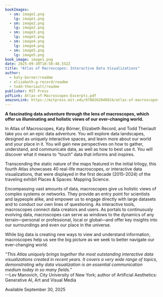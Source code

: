 ```yaml
---
bookImages:
  - sm: image1.png
    lg: image1.png
  - sm: image2.png
    lg: image2.png
  - sm: image3.png
    lg: image3.png
  - sm: image4.png
    lg: image4.png
  - sm: image5.png
    lg: image5.png
book_image: image1.png
date: 2025-09-30T18:50:48.552Z
title: "Atlas of Macroscopes: Interactive Data Visualizations"
author:
  - katy-borner/readme
  - elizabeth-g-record/readme
  - todd-theriault/readme
publisher: MIT Press
pdfLink: Atlas-of-Macroscopes-Excerpts.pdf
amazonLink: https://mitpress.mit.edu/9780262049924/atlas-of-macroscopes/
---
```

**A fascinating data adventure through the lens of macroscopes, which offer us illuminating and holistic views of our ever-changing world.**

In Atlas of Macroscopes, Katy Börner, Elizabeth Record, and Todd Theriault take you on an epic data adventure. You will explore data landscapes, designed as uniquely interactive spaces, and learn more about our world and your place in it. You will gain new perspectives on how to gather, understand, and communicate data, as well as how to best use it. You will discover what it means to “touch” data that informs and inspires.

Transcending the static nature of the maps featured in the initial trilogy, this fourth Atlas showcases 40 real-life macroscopes, or interactive data visualizations, that were displayed in the first decade (2015–2024) of the traveling exhibit Places & Spaces: Mapping Science.

Encompassing vast amounts of data, macroscopes give us holistic views of complex systems or networks. They provide an entry point for scientists and laypeople alike, and empower us to engage directly with large datasets and to conduct our own lines of questioning. As interactive tools, macroscopes connect data creators and users. As portals to continuously evolving data, macroscopes can serve as windows to the dynamics of any terrain—personal or professional, local or global—and offer key insights into our surroundings and even our place in the universe.

While big data is creating new ways to view and understand information, macroscopes help us see the big picture as we seek to better navigate our ever-changing world.

*“This Atlas uniquely brings together the most outstanding interactive data visualizations created in recent years. It covers a very wide range of topics, demonstrating why data visualization is an essential communication medium today in so many fields.”*\
—Lev Manovich, City University of New York; author of Artificial Aesthetics: Generative AI, Art and Visual Media

<span class="available-date">Available September 30, 2025</span>
